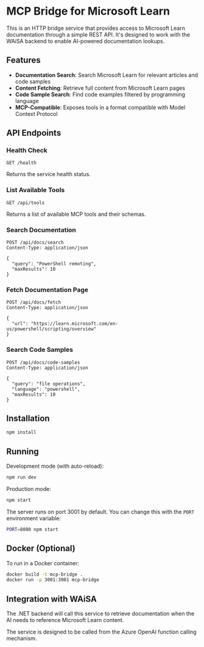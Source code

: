 # MCP Bridge for Microsoft Learn

This is an HTTP bridge service that provides access to Microsoft Learn documentation through a simple REST API. It's designed to work with the WAiSA backend to enable AI-powered documentation lookups.

## Features

- **Documentation Search**: Search Microsoft Learn for relevant articles and code samples
- **Content Fetching**: Retrieve full content from Microsoft Learn pages
- **Code Sample Search**: Find code examples filtered by programming language
- **MCP-Compatible**: Exposes tools in a format compatible with Model Context Protocol

## API Endpoints

### Health Check
```
GET /health
```
Returns the service health status.

### List Available Tools
```
GET /api/tools
```
Returns a list of available MCP tools and their schemas.

### Search Documentation
```
POST /api/docs/search
Content-Type: application/json

{
  "query": "PowerShell remoting",
  "maxResults": 10
}
```

### Fetch Documentation Page
```
POST /api/docs/fetch
Content-Type: application/json

{
  "url": "https://learn.microsoft.com/en-us/powershell/scripting/overview"
}
```

### Search Code Samples
```
POST /api/docs/code-samples
Content-Type: application/json

{
  "query": "file operations",
  "language": "powershell",
  "maxResults": 10
}
```

## Installation

```bash
npm install
```

## Running

Development mode (with auto-reload):
```bash
npm run dev
```

Production mode:
```bash
npm start
```

The server runs on port 3001 by default. You can change this with the `PORT` environment variable:

```bash
PORT=8080 npm start
```

## Docker (Optional)

To run in a Docker container:

```bash
docker build -t mcp-bridge .
docker run -p 3001:3001 mcp-bridge
```

## Integration with WAiSA

The .NET backend will call this service to retrieve documentation when the AI needs to reference Microsoft Learn content.

The service is designed to be called from the Azure OpenAI function calling mechanism.
